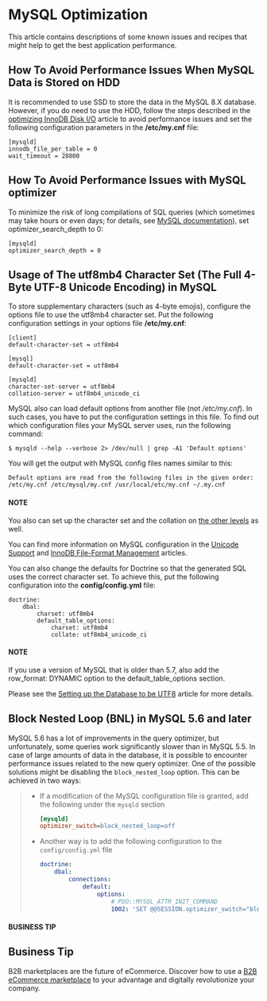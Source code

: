 <a id="mysql-optimization"></a>

# MySQL Optimization

This article contains descriptions of some known issues and recipes that might help to get the best application performance.

<a id="mysql-hdd-sdd"></a>

## How To Avoid Performance Issues When MySQL Data is Stored on HDD

It is recommended to use SSD to store the data in the MySQL 8.X database. However, if you do need to use the HDD, follow
the steps described in the <a href="https://dev.mysql.com/doc/refman/5.7/en/optimizing-innodb-diskio.html" target="_blank">optimizing InnoDB Disk I/O</a> article to avoid
performance issues and set the following configuration parameters in the **/etc/my.cnf** file:

```none
[mysqld]
innodb_file_per_table = 0
wait_timeout = 28800
```

<a id="mysql-optimizer"></a>

## How To Avoid Performance Issues with MySQL optimizer

To minimize the risk of long compilations of SQL queries (which sometimes may take hours or even days;
for details, see [MySQL documentation](https://dev.mysql.com/doc/refman/5.6/en/controlling-query-plan-evaluation.html)),
set optimizer_search_depth to 0:

```none
[mysqld]
optimizer_search_depth = 0
```

<a id="utf8mb4-mysql"></a>

## Usage of The utf8mb4 Character Set (The Full 4-Byte UTF-8 Unicode Encoding) in MySQL

To store supplementary characters (such as 4-byte emojis), configure the options file to use the utf8mb4
character set. Put the following configuration settings in your options file **/etc/my.cnf**:

```none
[client]
default-character-set = utf8mb4

[mysql]
default-character-set = utf8mb4

[mysqld]
character-set-server = utf8mb4
collation-server = utf8mb4_unicode_ci
```

MySQL also can load default options from another file (not  */etc/my.cnf*). In such cases, you have to put the
configuration settings in this file. To find out which configuration files your MySQL server uses, run the
following command:

```none
$ mysqld --help --verbose 2> /dev/null | grep -A1 'Default options'
```

You will get the output with MySQL config files names similar to this:

```none
Default options are read from the following files in the given order:
/etc/my.cnf /etc/mysql/my.cnf /usr/local/etc/my.cnf ~/.my.cnf
```

#### NOTE
You also can set up the character set and the collation on <a href="https://dev.mysql.com/doc/refman/5.5/en/charset-syntax.html" target="_blank">the other levels</a> as well.

You can find more information on MySQL configuration in the <a href="https://dev.mysql.com/doc/refman/5.7/en/charset-unicode.html" target="_blank">Unicode Support</a> and <a href="https://dev.mysql.com/doc/refman/5.7/en/innodb-file-format.html" target="_blank">InnoDB File-Format Management</a> articles.

You can also change the defaults for Doctrine so that the generated SQL uses the correct character set. To achieve this,
put the following configuration into the **config/config.yml** file:

```none
doctrine:
    dbal:
        charset: utf8mb4
        default_table_options:
            charset: utf8mb4
            collate: utf8mb4_unicode_ci
```

#### NOTE
If you use a version of MySQL that is older than 5.7, also add the row_format: DYNAMIC option to the
default_table_options section.

Please see the <a href="https://symfony.com/doc/5.4/doctrine.html#configuring-the-database" target="_blank">Setting up the Database to be UTF8</a> article for more details.

## Block Nested Loop (BNL) in MySQL 5.6 and later

MySQL 5.6 has a lot of improvements in the query optimizer, but unfortunately, some queries work significantly
slower than in MySQL 5.5. In case of large amounts of data in the database, it is possible to encounter performance issues
related to the new query optimizer. One of the possible solutions might be disabling the `block_nested_loop` option.
This can be achieved in two ways:

> - If a modification of the MySQL configuration file is granted, add the following under the `mysqld` section
>   ```cfg
>   [mysqld]
>   optimizer_switch=block_nested_loop=off
>   ```
> - Another way is to add the following configuration to the `config/config.yml` file
>   ```yaml
>   doctrine:
>       dbal:
>           connections:
>               default:
>                   options:
>                       # PDO::MYSQL_ATTR_INIT_COMMAND
>                       1002: 'SET @@SESSION.optimizer_switch="block_nested_loop=off";'
>   ```

#### BUSINESS TIP
## Business Tip

B2B marketplaces are the future of eCommerce. Discover how to use a <a href="https://oroinc.com/oromarketplace/b2b-marketplace/" target="_blank">B2B eCommerce marketplace</a> to your advantage and digitally revolutionize your company.

<!-- Frontend -->
